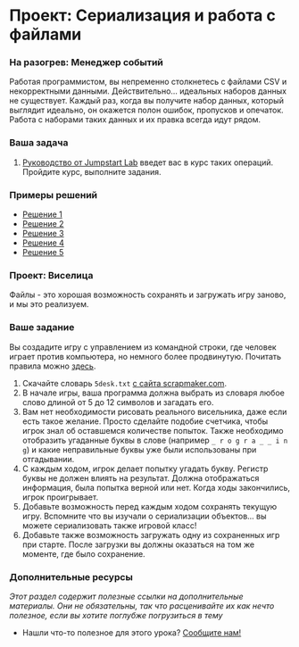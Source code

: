 # Проект: Сериализация и работа с файлами

### На разогрев: Менеджер событий

Работая программистом, вы непременно столкнетесь с файлами CSV и некорректными данными. Действительно... идеальных наборов данных не существует. Каждый раз, когда вы получите набор данных, который выглядит идеально, он окажется полон ошибок, пропусков и опечаток. Работа с наборами таких данных и их правка всегда идут рядом.

### Ваша задача

1. [Руководство от Jumpstart Lab](http://tutorials.jumpstartlab.com/projects/eventmanager.html) введет вас в курс таких операций. Пройдите курс, выполните задания.

### Примеры решений

- [Решение 1](https://github.com/Jberczel/odin-projects/tree/master/event_manager)
- [Решение 2](https://github.com/donaldali/odin-ruby/tree/master/project_serialization/event_manager)
- [Решение 3](https://github.com/imousterian/OdinProject/tree/master/Project2_4_Ruby_FileIO/event_manager)
- [Решение 4](https://github.com/tim5046/projectOdin/tree/master/FilesAndSerialization/event_manager)
- [Решение 5](https://github.com/thomasjnoe/jumpstartlab-event-manager)

### Проект: Виселица

Файлы - это хорошая возможность сохранять и загружать игру заново, и мы это реализуем.

### Ваше задание

Вы создадите игру с управлением из командной строки, где человек играет против компьютера, но немного более продвинутую. Почитать правила можно [здесь](<https://ru.wikipedia.org/wiki/Виселица_(игра)>).

1. Скачайте словарь `5desk.txt` [с сайта scrapmaker.com](http://scrapmaker.com/view/twelve-dicts/5desk.txt).
2. В начале игры, ваша программа должна выбрать из словаря любое слово длиной от 5 до 12 символов и загадать его.
3. Вам нет необходимости рисовать реального висельника, даже если есть такое желание. Просто сделайте подобие счетчика, чтобы игрок знал об оставшемся количестве попыток. Также необходимо отобразить угаданные буквы в слове (например `_ r o g r a _ _ i n g`) и какие неправильные буквы уже были использованы при отгадывании.
4. С каждым ходом, игрок делает попытку угадать букву. Регистр буквы не должен влиять на результат. Должна отображаться информация, была попытка верной или нет. Когда ходы закончились, игрок проигрывает.
5. Добавьте возможность перед каждым ходом сохранять текущую игру. Вспомните что вы изучали о сериализации объектов... вы можете сериализовать также игровой класс!
6. Добавьте также возможность загружать одну из сохраненных игр при старте. После загрузки вы должны оказаться на том же моменте, где было сохранение.

### Дополнительные ресурсы

_Этот раздел содержит полезные ссылки на дополнительные материалы. Они не обязательны, так что расценивайте их как нечто полезное, если вы хотите поглубже погрузиться в тему_

- Нашли что-то полезное для этого урока? [Сообщите нам!](mailto:frey@list.ru)
